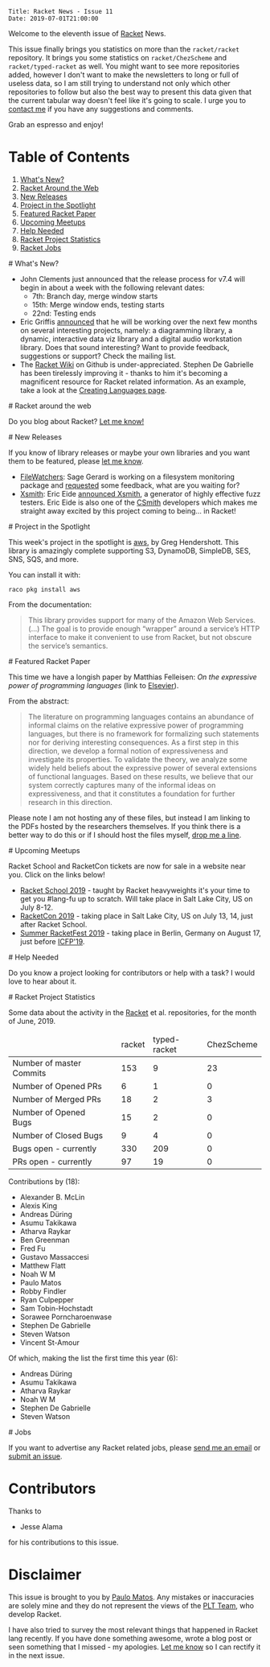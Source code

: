     Title: Racket News - Issue 11
    Date: 2019-07-01T21:00:00

Welcome to the eleventh issue of [Racket](https://www.racket-lang.org) News. 

This issue finally brings you statistics on more than the `racket/racket` repository. It brings you some statistics on `racket/ChezScheme` and `racket/typed-racket` as well. You might want to see more repositories added, however I don't want to make the newsletters to long or full of useless data, so I am still trying to understand not only which other repositories to follow but also the best way to present this data given that the current tabular way doesn't feel like it's going to scale. I urge you to [contact me](mailto:pmatos@linki.tools) if you have any suggestions and comments.

Grab an espresso and enjoy!

# Table of Contents

1. [What's New?](#whatsnew)
2. [Racket Around the Web](#aroundtheweb)
3. [New Releases](#newreleases)
4. [Project in the Spotlight](#spotlight)
5. [Featured Racket Paper](#featuredpaper)
6. [Upcoming Meetups](#meetups)
7. [Help Needed](#helpneeded)
8. [Racket Project Statistics](#stats)
9. [Racket Jobs](#jobs)

<div id='whatsnew'/>
# What's New?

* John Clements just announced that the release process for v7.4 will begin in about a week with the following relevant dates: 
   * 7th:  Branch day, merge window starts
   * 15th: Merge window ends, testing starts
   * 22nd: Testing ends
* Eric Griffis [announced](https://groups.google.com/d/msg/racket-users/PH4_wn1mGRk/2_i_IP8uAwAJ) that he will be working over the next few months on several interesting projects, namely: a diagramming library, a dynamic, interactive data viz library and a digital audio workstation library. Does that sound interesting? Want to provide feedback, suggestions or support? Check the mailing list.
* The [Racket Wiki](https://github.com/racket/racket/wiki) on Github is under-appreciated. Stephen De Gabrielle has been tirelessly improving it - thanks to him it's becoming a magnificent resource for Racket related information. As an example, take a look at the [Creating Languages page](https://github.com/racket/racket/wiki/Creating-Languages).

<div id='aroundtheweb'/>
# Racket around the web

Do you blog about Racket? [Let me know!](mailto:pmatos@linki.tools)

<div id='newreleases'/>
# New Releases

If you know of library releases or maybe your own libraries and you want them to be featured, please [let me know](mailto:pmatos@linki.tools).

* [FileWatchers](https://github.com/zyrolasting/file-watchers): Sage Gerard is working on a filesystem monitoring package and [requested](https://groups.google.com/d/msg/racket-users/ASAiUphNIHI/wKg9qZ1kCgAJ) some feedback, what are you waiting for?
* [Xsmith](https://gitlab.flux.utah.edu/xsmith/xsmith): Eric Eide [announced Xsmith](https://groups.google.com/d/msg/racket-users/_xyh2XWP8_w/77wOTrLOBQAJ), a generator of highly effective fuzz testers. Eric Eide is also one of the [CSmith](https://embed.cs.utah.edu/csmith/) developers which makes me straight away excited by this project coming to being... in Racket!

<div id='spotlight'/>
# Project in the Spotlight

This week's project in the spotlight is [aws](https://github.com/greghendershott/aws), by Greg Hendershott. This library is amazingly complete supporting S3, DynamoDB, SimpleDB, SES, SNS, SQS, and more.

You can install it with:
```
raco pkg install aws
```

From the documentation:

> This library provides support for many of the Amazon Web Services. (...) The goal is to provide enough “wrapper” around a service’s HTTP interface to make it convenient to use from Racket, but not obscure the service’s semantics.

<div id='featuredpaper'/>
# Featured Racket Paper

This time we have a longish paper by Matthias Felleisen: *On the expressive power of programming languages* (link to [Elsevier](https://reader.elsevier.com/reader/sd/pii/016764239190036W?token=36F74A650F699E4E2968CFBAE1F8EF1DC8ED73BBE927A8D797FAC510D3AADFD5DDAE6024F2130E95DDF5D2CDE8C1DFEE)).

From the abstract:

> The literature on programming languages contains an abundance of informal claims on the relative expressive power of programming languages, but there is no framework for formalizing such statements nor for deriving interesting consequences. As a first step in this direction, we develop a formal notion of expressiveness and investigate its properties. To validate the theory, we analyze some widely held beliefs about the expressive power of several extensions of functional languages. Based on these results, we believe that our system correctly captures many of the informal ideas on expressiveness, and that it constitutes a foundation for further research in this direction.

Please note I am not hosting any of these files, but instead I am linking to the PDFs hosted by the researchers themselves. If you think there is a better way to do this or if I should host the files myself, [drop me a line](mailto:pmatos@linki.tools).

<div id='meetups'/>
# Upcoming Meetups

Racket School and RacketCon tickets are now for sale in a website near you. Click on the links below!

* [Racket School 2019](https://school.racket-lang.org/) - taught by Racket heavyweights it's your time to get you #lang-fu up to scratch. Will take place in Salt Lake City, US on July 8-12.
* [RacketCon 2019](https://con.racket-lang.org/) - taking place in Salt Lake City, US on July 13, 14, just after Racket School.
* [Summer RacketFest 2019](https://racketfest.com/) - taking place in Berlin, Germany on August 17, just before [ICFP'19](https://icfp19.sigplan.org/). 

<div id='helpneeded'/>
# Help Needed

Do you know a project looking for contributors or help with a task? I would love to hear about it.

<div id='stats'/>
# Racket Project Statistics

Some data about the activity in the [Racket](https://github.com/racket) et al. repositories, for the month of June, 2019.

<table>
<thead><td></td>                     <td>&nbsp;</td><td>racket</td><td>typed-racket</td><td>ChezScheme</td></thead>
<tr><td>Number of master Commits</td><td>&nbsp;</td>   <td>153</td>           <td>9</td>        <td>23</td></tr>
<tr><td>Number of Opened PRs</td>    <td>&nbsp;</td>     <td>6</td>           <td>1</td>         <td>0</td></tr>
<tr><td>Number of Merged PRs</td>    <td>&nbsp;</td>    <td>18</td>           <td>2</td>         <td>3</td></tr>
<tr><td>Number of Opened Bugs</td>   <td>&nbsp;</td>    <td>15</td>           <td>2</td>         <td>0</td></tr>
<tr><td>Number of Closed Bugs</td>   <td>&nbsp;</td>     <td>9</td>           <td>4</td>         <td>0</td></tr>
<tr><td>Bugs open - currently</td>   <td>&nbsp;</td>   <td>330</td>         <td>209</td>         <td>0</td></tr>
<tr><td>PRs open - currently</td>    <td>&nbsp;</td>    <td>97</td>          <td>19</td>         <td>0</td></tr>
</table>

Contributions by (18):

* Alexander B. McLin
* Alexis King
* Andreas Düring
* Asumu Takikawa
* Atharva Raykar
* Ben Greenman
* Fred Fu
* Gustavo Massaccesi
* Matthew Flatt
* Noah W M
* Paulo Matos
* Robby Findler
* Ryan Culpepper
* Sam Tobin-Hochstadt
* Sorawee Porncharoenwase
* Stephen De Gabrielle
* Steven Watson
* Vincent St-Amour

Of which, making the list the first time this year (6):

* Andreas Düring
* Asumu Takikawa
* Atharva Raykar
* Noah W M
* Stephen De Gabrielle
* Steven Watson

<div id='jobs'/>
# Jobs

If you want to advertise any Racket related jobs, please [send me an email](mailto:pmatos@linki.tools) or [submit an issue](https://github.com/racket-news/racket-news.github.io-src/issues).

# Contributors

Thanks to 

* Jesse Alama

for his contributions to this issue.

# Disclaimer

This issue is brought to you by [Paulo Matos](mailto:pmatos@linki.tools). Any mistakes or inaccuracies are solely mine and
they do not represent the views of the [PLT Team](http://www.racket-lang.org/team.html), who develop Racket.

I have also tried to survey the most relevant things that happened in Racket lang recently. If you have done something awesome, wrote a blog post or seen something that I missed - my apologies. [Let me know](mailto:pmatos@linki.tools) so I can rectify it in the next issue.

